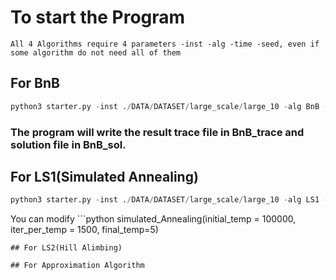 # To start the Program
`All 4 Algorithms require 4 parameters -inst -alg -time -seed, even if some algorithm do not need all of them`
## For BnB
```python
python3 starter.py -inst ./DATA/DATASET/large_scale/large_10 -alg BnB -time 1 -seed 5 
```
### The program will write the result trace file in BnB_trace and solution file in BnB_sol.
## For LS1(Simulated Annealing)
```python
python3 starter.py -inst ./DATA/DATASET/large_scale/large_10 -alg LS1 -time 1 -seed 5 
```
You can modify ```python 
simulated_Annealing(initial_temp = 100000, iter_per_temp = 1500, final_temp=5)
``` to test different parameters
## For LS2(Hill Alimbing)

## For Approximation Algorithm
